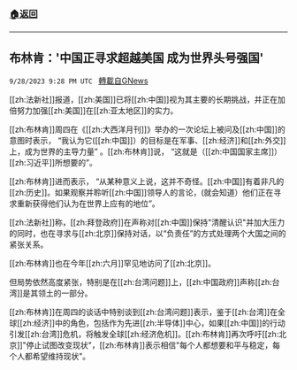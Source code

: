 ###  [:house:返回](README.md)
---


## 布林肯：'中国正寻求超越美国 成为世界头号强国'
`9/28/2023 9:28 PM UTC ` [轉載自GNews](https://gnews.org/articles/1753926)

[[zh:法新社]]报道，[[zh:美国]]已将[[zh:中国]]视为其主要的长期挑战，并正在加倍努力加强[[zh:美国]]在[[zh:亚太地区]]的实力。

[[zh:布林肯]]周四在《[[zh:大西洋月刊]]》举办的一次论坛上被问及[[zh:中国]]的意图时表示， “我认为它([[zh:中国]]）的目标是在军事、[[zh:经济]]和[[zh:外交]]上，成为世界的主导力量” 。[[zh:布林肯]]说，   “这就是（[[zh:中国国家主席]]）[[zh:习近平]]所想要的”。

[[zh:布林肯]]进而表示， “从某种意义上说，这并不奇怪。[[zh:中国]]有着非凡的[[zh:历史]]。如果观察并聆听[[zh:中国]]领导人的言论，(就会知道）他们正在寻求重新获得他们认为在世界上应有的地位”。

[[zh:法新社]]称，[[zh:拜登政府]]在声称对[[zh:中国]]保持"清醒认识"并加大压力的同时，也在寻求与[[zh:北京]]保持对话，以“负责任”的方式处理两个大国之间的紧张关系。

[[zh:布林肯]]也在今年[[zh:六月]]罕见地访问了[[zh:北京]]。

但局势依然高度紧张，特别是在[[zh:台湾问题]]上，[[zh:中国政府]]声称[[zh:台湾]]是其领土的一部分。

[[zh:布林肯]]在周四的谈话中特别谈到[[zh:台湾问题]]表示，鉴于[[zh:台湾]]在全球[[zh:经济]]中的角色，包括作为先进[[zh:半导体]]中心，如果[[zh:中国]]的行动引发[[zh:台湾]]危机，将触发全球[[zh:经济危机]]。[[zh:布林肯]]再次呼吁[[zh:北京]]"停止试图改变现状"，[[zh:布林肯]]表示相信"每个人都想要和平与稳定，每个人都希望维持现状"。
